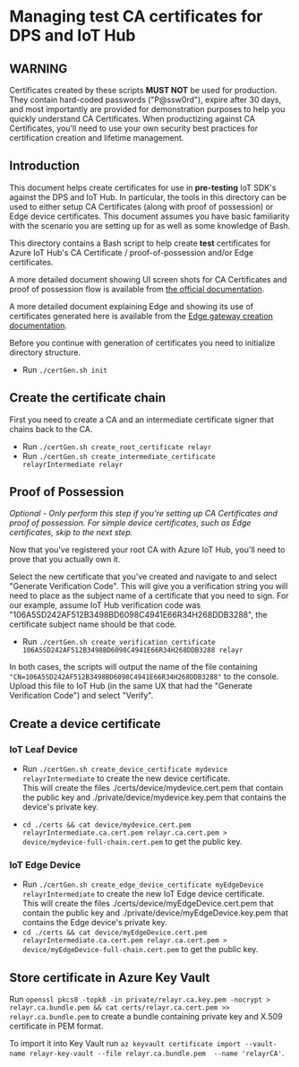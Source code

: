 # Managing test CA certificates for DPS and IoT Hub

## WARNING

Certificates created by these scripts **MUST NOT** be used for production.  They contain hard-coded passwords ("P@ssw0rd"), expire after 30 days, and most importantly are provided for demonstration purposes to help you quickly understand CA Certificates.  When productizing against CA Certificates, you'll need to use your own security best practices for certification creation and lifetime management.

## Introduction

This document helps create certificates for use in **pre-testing** IoT SDK's against the DPS and IoT Hub.  In particular, the tools in this directory can be used to either setup CA Certificates (along with proof of possession) or Edge device certificates.  This document assumes you have basic familiarity with the scenario you are setting up for as well as some knowledge of Bash.

This directory contains a Bash script to help create **test** certificates for Azure IoT Hub's CA Certificate / proof-of-possession and/or Edge certificates.

A more detailed document showing UI screen shots for CA Certificates and proof of possession flow is available from [the official documentation].

A more detailed document explaining Edge and showing its use of certificates generated here is available from the [Edge gateway creation documentation].

Before you continue with generation of certificates you need to initialize directory structure.
* Run `./certGen.sh init`

## Create the certificate chain

First you need to create a CA and an intermediate certificate signer that chains back to the CA.

* Run `./certGen.sh create_root_certificate relayr`
* Run `./certGen.sh create_intermediate_certificate relayrIntermediate relayr`

## Proof of Possession

*Optional - Only perform this step if you're setting up CA Certificates and proof of possession.  For simple device certificates, such as Edge certificates, skip to the next step.*

Now that you've registered your root CA with Azure IoT Hub, you'll need to prove that you actually own it.

Select the new certificate that you've created and navigate to and select  "Generate Verification Code".  This will give you a verification string you will need to place as the subject name of a certificate that you need to sign.  For our example, assume IoT Hub verification code was "106A5SD242AF512B3498BD6098C4941E66R34H268DDB3288", the certificate subject name should be that code.

* Run `./certGen.sh create_verification_certificate 106A5SD242AF512B3498BD6098C4941E66R34H268DDB3288 relayr`

In both cases, the scripts will output the name of the file containing `"CN=106A5SD242AF512B3498BD6098C4941E66R34H268DDB3288"` to the console.  Upload this file to IoT Hub (in the same UX that had the "Generate Verification Code") and select "Verify".

## Create a device certificate

### IoT Leaf Device

* Run `./certGen.sh create_device_certificate mydevice relayrIntermediate` to create the new device certificate.  
  This will create the files ./certs/device/mydevice.cert.pem that contain the public key and ./private/device/mydevice.key.pem that contains the device's private key.  

* `cd ./certs && cat device/mydevice.cert.pem relayrIntermediate.ca.cert.pem relayr.ca.cert.pem > device/mydevice-full-chain.cert.pem` to get the public key.

### IoT Edge Device

* Run `./certGen.sh create_edge_device_certificate myEdgeDevice relayrIntermediate` to create the new IoT Edge device certificate.  
  This will create the files ./certs/device/myEdgeDevice.cert.pem that contain the public key and ./private/device/myEdgeDevice.key.pem that contains the Edge device's private key.  
* `cd ./certs && cat device/myEdgeDevice.cert.pem relayrIntermediate.ca.cert.pem relayr.ca.cert.pem > device/myEdgeDevice-full-chain.cert.pem` to get the public key.

## Store certificate in Azure Key Vault

Run `openssl pkcs8 -topk8 -in private/relayr.ca.key.pem -nocrypt > relayr.ca.bundle.pem && cat certs/relayr.ca.cert.pem >> relayr.ca.bundle.pem` to create a bundle containing private key and X.509 certificate in PEM format.

To import it into Key Vault run `az keyvault certificate import --vault-name relayr-key-vault --file relayr.ca.bundle.pem  --name 'relayrCA'`.

[the official documentation]: https://docs.microsoft.com/en-us/azure/iot-hub/iot-hub-security-x509-get-started
[Edge gateway creation documentation]: https://docs.microsoft.com/en-us/azure/iot-edge/how-to-create-gateway-device
